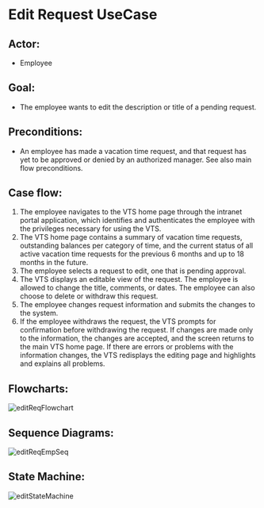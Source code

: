 # Edit Request UseCase
## Actor: 
- Employee
## Goal: 
- The employee wants to edit the description or title of a pending request.
## Preconditions:
- An employee has made a vacation time request, and that request has yet to be approved or denied by an authorized manager. See also main flow preconditions.

## Case flow:
1. The employee navigates to the VTS home page through the intranet portal application, which identifies and authenticates the employee with the privileges necessary for using the VTS.
2. The VTS home page contains a summary of vacation time requests, outstanding balances per category of time, and the current status of all active vacation time requests for the previous 6 months and up to 18 months in the future.
3. The employee selects a request to edit, one that is pending approval.
4. The VTS displays an editable view of the request. The employee is allowed to change the title, comments, or dates. The employee can also choose to delete or withdraw this request.
5. The employee changes request information and submits the changes to the system.
6. If the employee withdraws the request, the VTS prompts for confirmation before withdrawing the request. If changes are made only to the information, the changes are accepted, and the screen returns to the main VTS home page. If there are errors or problems with the information changes, the VTS redisplays the editing page and highlights and explains all problems.

## Flowcharts:
![editReqFlowchart](https://github.com/AbdoAyman753/VTS/assets/49798366/47a5bb77-ee9a-4aed-bf79-1c53a8c38399)

## Sequence Diagrams:
![editReqEmpSeq](https://github.com/AbdoAyman753/VTS/assets/49798366/47007973-6682-49ec-94b9-aadaa152f1b2)
## State Machine:
![editStateMachine](https://github.com/AbdoAyman753/VTS/assets/49798366/d36251c8-cf69-49d6-9d05-47d0a50d3758)
